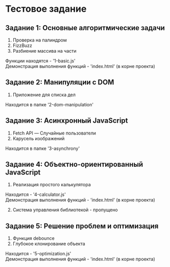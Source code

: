 # Тестовое задание

## Задание 1: Основные алгоритмические задачи
1. Проверка на палиндром
2. FizzBuzz
3. Разбиение массива на части

Функции находятся - '1-basic.js'  
Демонстрация выполнения функций - 'index.html' (в корне проекта)

## Задание 2: Манипуляции с DOM
1. Приложение для списка дел

Находится в папке '2-dom-manipulation'

## Задание 3: Асинхронный JavaScript
1. Fetch API — Случайные пользователи
2. Карусель изображений

Находится в папке '3-asynchrony'

## Задание 4: Объектно-ориентированный JavaScript
1. Реализация простого калькулятора

Находится - '4-calculator.js'  
Демонстрация выполнения функций - 'index.html' (в корне проекта)

2. Система управления библиотекой - пропущено

## Задание 5: Решение проблем и оптимизация
1. Функция debounce
2. Глубокое клонирование объекта

Находится - '5-optimization.js'  
Демонстрация выполнения функций - 'index.html' (в корне проекта)
